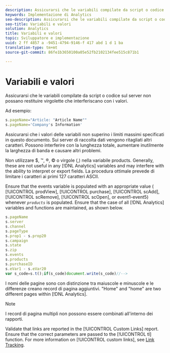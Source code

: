 ```yaml
---
description: Assicurarsi che le variabili compilate da script o codice sul server non possano restituire virgolette che interferiscano con i valori.
keywords: Implementazione di Analytics
seo-description: Assicurarsi che le variabili compilate da script o codice sul server non possano restituire virgolette che interferiscano con i valori.
seo-title: Variabili e valori
solution: Analytics
title: Variabili e valori
topic: Sviluppatore e implementazione
uuid: 2 ff 4857 a -9451-4794-9146-f 417 abd 1 d 1 ba
translation-type: tm+mt
source-git-commit: 86fe1b3650100a05e52fb2102134fee515c871b1

---
```



# Variabili e valori

Assicurarsi che le variabili compilate da script o codice sul server non possano restituire virgolette che interferiscano con i valori.

Ad esempio:

```js
s.pageName="Article: "Article Name"" 
s.pageName='Company's Information' 
```

Assicurarsi che i valori delle variabili non superino i limiti massimi specificati in questo documento. Sui server di raccolta dati vengono ritagliati altri caratteri. Possono interferire con la lunghezza totale, aumentare inutilmente la larghezza di banda e causare altri problemi.

Non utilizzare $, ™, ®, © o virgole (,) nella variabile products. Generally, these are not useful in any [!DNL Analytics] variables and may interfere with the ability to interpret or export fields. La procedura ottimale prevede di limitare i caratteri ai primi 127 caratteri ASCII.

Ensure that the events variable is populated with an appropriate value ( [!UICONTROL prodView], [!UICONTROL purchase], [!UICONTROL scAdd], [!UICONTROL scRemove], [!UICONTROL scOpen], or event1-event5) whenever *`products`* is populated. Ensure that the case of all [!DNL Analytics] variables and functions are maintained, as shown below.

```js
s.pageName 
s.server 
s.channel 
s.pageType 
s.prop1 - s.prop20 
s.campaign 
s.state 
s.zip 
s.events 
s.products 
s.purchaseID 
s.eVar1 - s.eVar20 
var s_code=s.t();if(s_code)document.write(s_code)//--> 
```

I nomi delle pagine sono con distinzione tra maiuscole e minuscole e le differenze creano record di pagina aggiuntivi. "Home" and "home" are two different pages within [!DNL Analytics].

>[!NOTE]
>
>I record di pagina multipli non possono essere combinati all'interno dei rapporti.

Validate that links are reported in the [!UICONTROL Custom Links] report. Ensure that the correct parameters are passed to the [!UICONTROL tl] function. For more information on [!UICONTROL custom links], see [Link Tracking](../../../implement/js-implementation/function-tl.md#concept_EA13689CB8EE4F308FC89A1293046D5E).
